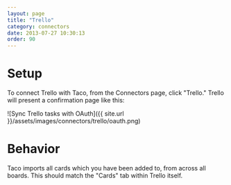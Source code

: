 ```yaml
---
layout: page
title: "Trello"
category: connectors
date: 2013-07-27 10:30:13
order: 90
---
```


# Setup

To connect Trello with Taco, from the Connectors page, click "Trello."
Trello will present a confirmation page like this:

![Sync Trello tasks with OAuth]({{ site.url }}/assets/images/connectors/trello/oauth.png)


# Behavior

Taco imports all cards which you have been added to, from across all
boards. This should match the "Cards" tab within Trello itself.
